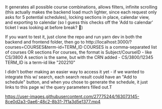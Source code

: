 It generates all possible course combinations, allows filters, infinite scrolling (this actually makes the backend load much lighter, since each request only asks for 5 potential schedules), locking sections in place, calendar view, and exporting to calendar (so I guess this checks off the 'Add to calendar' ticket I was looking at before break? :shrug:)

If you want to test it, just clone the repo and run yarn dev in both the backend and frontend folder, then go to http://localhost:3000/?courses=COURSES&term-id=TERM_ID
COURSES is a comma-separated list of courses OR sections
For courses, the format is Subject/CourseID - like CS/3800
A section is the same, but with the CRN added - CS/3800/12345
TERM_ID is a term-id like "202210"

I didn't bother making an easier way to access it yet - if we wanted to integrate this w/ search, each search result could have an "Add to schedule" button, and when you chose to generate the schedule, it just links to this page w/ the query parameters filled out.T

https://user-images.githubusercontent.com/27775244/163073145-8ce0d2a3-0ae6-48c2-8b31-7f1a3d5e1377.mp4

